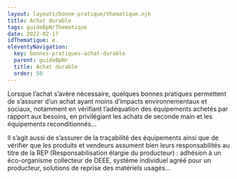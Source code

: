 ```yaml
---
layout: layouts/bonne-pratique/thematique.njk
title: Achat durable
tags: guideBpNrThematique
date: 2022-02-17
idThematique: e.
eleventyNavigation:
  key: bonnes-pratiques-achat-durable
  parent: guideBpNr
  title: Achat durable
  order: 50
---
```


Lorsque l’achat s’avère nécessaire, quelques bonnes pratiques permettent de s’assurer d’un achat ayant moins d’impacts environnementaux et sociaux, notamment en vérifiant l’adéquation des équipements achetés par rapport aux besoins, en privilégiant les achats de seconde main et les équipements reconditionnés…

Il s’agit aussi de s’assurer de la traçabilité des équipements ainsi que de vérifier que les produits et vendeurs assument bien leurs responsabilités au titre de la REP (Responsabilisation élargie du producteur) : adhésion à un éco-organisme collecteur de DEEE, système individuel agréé pour un producteur, solutions de reprise des matériels usagés…
